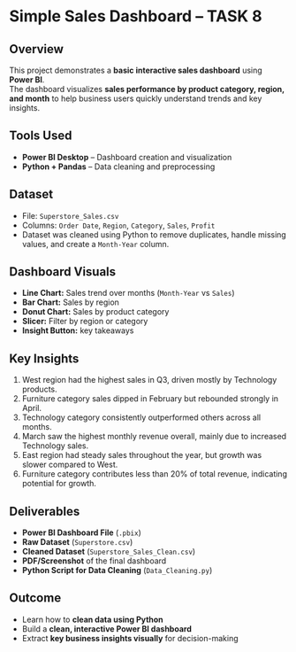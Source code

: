# Simple Sales Dashboard – TASK 8

## Overview
This project demonstrates a **basic interactive sales dashboard** using **Power BI**.  
The dashboard visualizes **sales performance by product category, region, and month** to help business users quickly understand trends and key insights.

## Tools Used
- **Power BI Desktop** – Dashboard creation and visualization  
- **Python + Pandas** – Data cleaning and preprocessing  

## Dataset
- File: `Superstore_Sales.csv`  
- Columns: `Order Date`, `Region`, `Category`, `Sales`, `Profit`  
- Dataset was cleaned using Python to remove duplicates, handle missing values, and create a `Month-Year` column.

## Dashboard Visuals
- **Line Chart:** Sales trend over months (`Month-Year` vs `Sales`)  
- **Bar Chart:** Sales by region  
- **Donut Chart:** Sales by product category  
- **Slicer:** Filter by region or category  
- **Insight Button:** key takeaways  

## Key Insights
1. West region had the highest sales in Q3, driven mostly by Technology products.  
2. Furniture category sales dipped in February but rebounded strongly in April.  
3. Technology category consistently outperformed others across all months.  
4. March saw the highest monthly revenue overall, mainly due to increased Technology sales.  
5. East region had steady sales throughout the year, but growth was slower compared to West.  
6. Furniture category contributes less than 20% of total revenue, indicating potential for growth.  

## Deliverables
- **Power BI Dashboard File** (`.pbix`)
- **Raw Dataset** (`Superstore.csv`) 
- **Cleaned Dataset** (`Superstore_Sales_Clean.csv`)  
- **PDF/Screenshot** of the final dashboard  
- **Python Script for Data Cleaning** (`Data_Cleaning.py`)  

## Outcome
- Learn how to **clean data using Python**  
- Build a **clean, interactive Power BI dashboard**  
- Extract **key business insights visually** for decision-making
